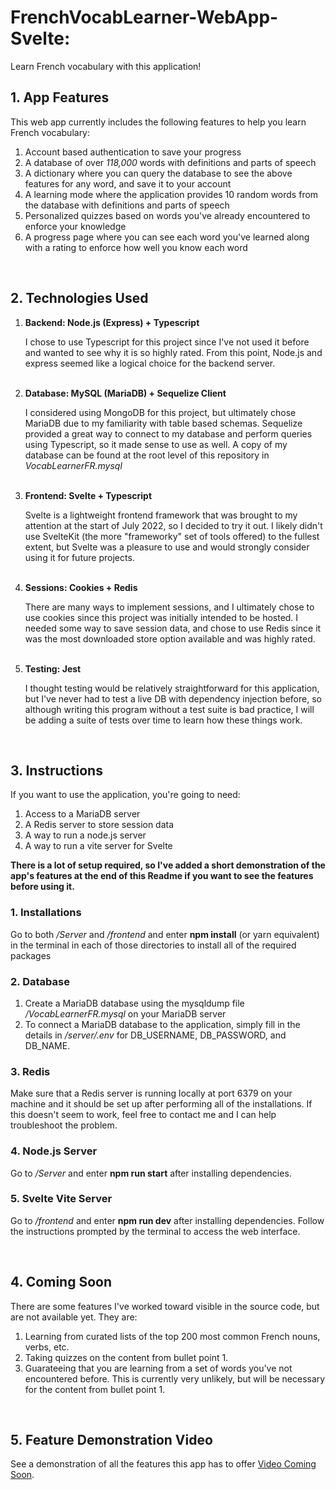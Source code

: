 # FrenchVocabLearner-WebApp-Svelte: 

Learn French vocabulary with this application!

## 1. App Features
This web app currently includes the following features to help you learn French vocabulary:
<ol>
    <li>Account based authentication to save your progress</li>
    <li>A database of over <em>118,000</em> words with definitions and parts of speech</li>
    <li>A dictionary where you can query the database to see the above features for any word, and save it to your account</li>
    <li>A learning mode where the application provides 10 random words from the database with definitions and parts of speech</li>
    <li>Personalized quizzes based on words you've already encountered to enforce your knowledge</li>
    <li>A progress page where you can see each word you've learned along with a rating to enforce how well you know each word</li>
</ol>

<br>

## 2. Technologies Used

<ol>
    <li><b>Backend: Node.js (Express) + Typescript</b></li>
    <p>I chose to use Typescript for this project since I've not used it before and wanted to see why it is so highly rated. From this point, Node.js and express seemed like a logical choice for the backend server.</p>
    <br>
    <li><b>Database: MySQL (MariaDB) + Sequelize Client</b></li>
    <p>I considered using MongoDB for this project, but ultimately chose MariaDB due to my familiarity with table based schemas. Sequelize provided a great way to connect to my database and perform queries using Typescript, so it made sense to use as well. A copy of my database can be found at the root level of this repository in <em>VocabLearnerFR.mysql</em></p>
    <br>
    <li><b>Frontend: Svelte + Typescript</b></li>
    <p>Svelte is a lightweight frontend framework that was brought to my attention at the start of July 2022, so I decided to try it out. I likely didn't use SvelteKit (the more "frameworky" set of tools offered) to the fullest extent, but Svelte was a pleasure to use and would strongly consider using it for future projects.</p>
    <br>
    <li><b>Sessions: Cookies + Redis</b></li>
    <p>There are many ways to implement sessions, and I ultimately chose to use cookies since this project was initially intended to be hosted. I needed some way to save session data, and chose to use Redis since it was the most downloaded store option available and was highly rated.</p>
    <br>
    <li><b>Testing: Jest</b></li>
    <p>I thought testing would be relatively straightforward for this application, but I've never had to test a live DB with dependency injection before, so although writing this program without a test suite is bad practice, I will be adding a suite of tests over time to learn how these things work.</p>
    <br>
</ol>

## 3. Instructions

If you want to use the application, you're going to need:
<ol>
    <li>Access to a MariaDB server</li>
    <li>A Redis server to store session data</li>
    <li>A way to run a node.js server</li>
    <li>A way to run a vite server for Svelte</li>
</ol> 

<b>There is a lot of setup required, so I've added a short demonstration of the app's features at the end of this Readme if you want to see the features before using it.</b>

### 1. Installations

Go to both <em>/Server</em> and <em>/frontend</em> and enter <b>npm install</b> (or yarn equivalent) in the terminal in each of those directories to install all of the required packages

### 2. Database

<ol>
    <li>Create a MariaDB database using the mysqldump file <em>/VocabLearnerFR.mysql</em> on your MariaDB server</li>
    <li>To connect a MariaDB database to the application, simply fill in the details in <em>/server/.env</em> for DB_USERNAME, DB_PASSWORD, and DB_NAME.</li>
</ol>

### 3. Redis

Make sure that a Redis server is running locally at port 6379 on your machine and it should be set up after performing all of the installations. If this doesn't seem to work, feel free to contact me and I can help troubleshoot the problem.

### 4. Node.js Server

Go to <em>/Server</em> and enter <b>npm run start</b> after installing dependencies.

### 5. Svelte Vite Server

Go to <em>/frontend</em> and enter <b>npm run dev</b> after installing dependencies. Follow the instructions prompted by the terminal to access the web interface.

<br>

## 4. Coming Soon

There are some features I've worked toward visible in the source code, but are not available yet. They are:

<ol>
    <li>Learning from curated lists of the top 200 most common French nouns, verbs, etc.</li>
    <li>Taking quizzes on the content from bullet point 1.</li>
    <li>Guarateeing that you are learning from a set of words you've not encountered before. This is currently very unlikely, but will be necessary for the content from bullet point 1.</li>
</ol>

<br>

## 5. Feature Demonstration Video

See a demonstration of all the features this app has to offer <a href="#">Video Coming Soon</a>.
